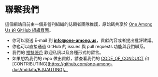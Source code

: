 # 聯繫我們

這個網站目前由一個非營利組織的誌願者團隊維護，原始碼共享於 [One Among Us 的 GitHub 組織頁面](https://github.com/one-among-us)。

- 你可以發送 E-mail 到 **info@one-among.us**，貢獻內容或者提出批評建議。
- 你也可以直接通過 GitHub 的 issues 與 pull requests 功能與我們聯系。
- 我們的 [推特賬戶](https://twitter.com/oneamong_us) 歡迎私訊以及各種形式的留言。
- 如果想為我們的 repo 做出貢獻，請查看我們的 [CODE_OF_CONDUCT](https://github.com/one-among-us/data/blob/main/CODE_OF_CONDUCT.md) 和 [CONTRIBUTING](https://github.com/one-among-dus/mddata/BJ/JAUTING]。
